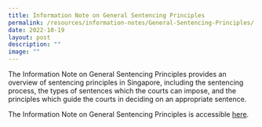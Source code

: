 ```yaml
---
title: Information Note on General Sentencing Principles
permalink: /resources/information-notes/General-Sentencing-Principles/
date: 2022-10-19
layout: post
description: ""
image: ""
---
```

The Information Note on General Sentencing Principles provides an overview of sentencing principles in Singapore, including the sentencing process, the types of sentences which the courts can impose, and the principles which guide the courts in deciding on an appropriate sentence.

The Information Note on General Sentencing Principles is accessible [here](/files/Information%20Note%20on%20General%20Sentencing%20Principles.pdf).
